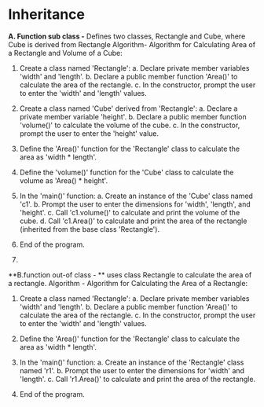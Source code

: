 # Inheritance

**A. Function sub class -** Defines two classes, Rectangle and Cube, where Cube is derived from Rectangle
Algorithm- 
Algorithm for Calculating Area of a Rectangle and Volume of a Cube:

1. Create a class named 'Rectangle':
   a. Declare private member variables 'width' and 'length'.
   b. Declare a public member function 'Area()' to calculate the area of the rectangle.
   c. In the constructor, prompt the user to enter the 'width' and 'length' values.

2. Create a class named 'Cube' derived from 'Rectangle':
   a. Declare a private member variable 'height'.
   b. Declare a public member function 'volume()' to calculate the volume of the cube.
   c. In the constructor, prompt the user to enter the 'height' value.

3. Define the 'Area()' function for the 'Rectangle' class to calculate the area as 'width * length'.

4. Define the 'volume()' function for the 'Cube' class to calculate the volume as 'Area() * height'.

5. In the 'main()' function:
   a. Create an instance of the 'Cube' class named 'c1'.
   b. Prompt the user to enter the dimensions for 'width', 'length', and 'height'.
   c. Call 'c1.volume()' to calculate and print the volume of the cube.
   d. Call 'c1.Area()' to calculate and print the area of the rectangle (inherited from the base class 'Rectangle').

6. End of the program.
7. 

**B.function out-of class - ** uses  class Rectangle to calculate the area of a rectangle.
Algorithm - 
Algorithm for Calculating the Area of a Rectangle:

1. Create a class named 'Rectangle':
   a. Declare private member variables 'width' and 'length'.
   b. Declare a public member function 'Area()' to calculate the area of the rectangle.
   c. In the constructor, prompt the user to enter the 'width' and 'length' values.

2. Define the 'Area()' function for the 'Rectangle' class to calculate the area as 'width * length'.

3. In the 'main()' function:
   a. Create an instance of the 'Rectangle' class named 'r1'.
   b. Prompt the user to enter the dimensions for 'width' and 'length'.
   c. Call 'r1.Area()' to calculate and print the area of the rectangle.

4. End of the program.

